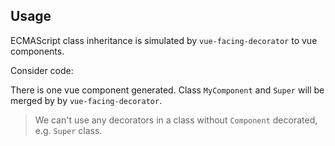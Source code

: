 ## Usage
ECMAScript class inheritance is simulated by `vue-facing-decorator` to vue components.

Consider code:

[](./code-example.ts ':include :type=code typescript')

There is one vue component generated. Class `MyComponent` and `Super` will be merged by by `vue-facing-decorator`.

> We can't use any decorators in a class without `Component` decorated, e.g. `Super` class.